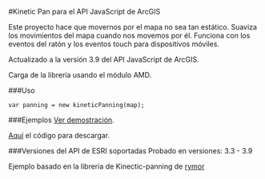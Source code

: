 #Kinetic Pan para el API JavaScript de ArcGIS

Este proyecto hace que movernos por el mapa no sea tan estático. Suaviza los movimientos del mapa cuando nos movemos por él.
Funciona con los eventos del ratón y los eventos touch para dispositivos móviles.

Actualizado a la versión 3.9 del API JavaScript de ArcGIS.

Carga de la librería usando el módulo AMD. 

###Uso

```var panning = new kineticPanning(map);```

###Ejemplos
[Ver demostración](http://saik003.github.io/kineticPanning/).

[Aquí](https://github.com/saik003/Apps-JavaScript/tree/master/kineticPanning) el código para descargar.  

###Versiones del API de ESRI soportadas
Probado en versiones: 3.3 - 3.9

Ejemplo basado en la libreria de Kinectic-panning de [rymor](https://github.com/rymor/esri-kinetic-panning)
